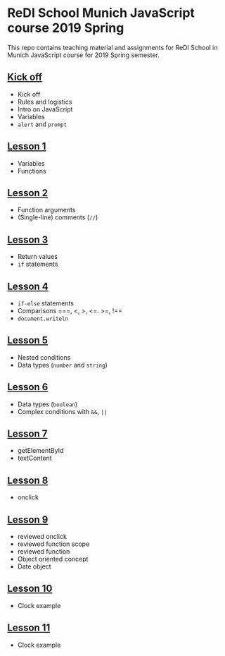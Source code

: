 # ReDI School Munich JavaScript course 2019 Spring

This repo contains teaching material and assignments for ReDI School in Munich JavaScript course for 2019 Spring semester.

## [Kick off](https://redi-school.github.io/js-munich-2019-spring/lessons/kickoff)

- Kick off
- Rules and logistics
- Intro on JavaScript
- Variables
- `alert` and `prompt`

## [Lesson 1](https://redi-school.github.io/js-munich-2019-spring/lessons/lesson1)

- Variables
- Functions

## [Lesson 2](https://redi-school.github.io/js-munich-2019-spring/lessons/lesson2)

- Function arguments
- (Single-line) comments (`//`)

## [Lesson 3](https://redi-school.github.io/js-munich-2019-spring/lessons/lesson3)

- Return values
- `if` statements

## [Lesson 4](https://redi-school.github.io/js-munich-2019-spring/lessons/lesson4)

- `if-else` statements
- Comparisons ===, <, >, <=. >=, !==
- `document.writeln`

## [Lesson 5](https://redi-school.github.io/js-munich-2019-spring/lessons/lesson5)

- Nested conditions
- Data types (`number` and `string`)

## [Lesson 6](https://redi-school.github.io/js-munich-2019-spring/lessons/lesson6)

- Data types (`boolean`)
- Complex conditions with `&&`, `||`

## [Lesson 7](https://redi-school.github.io/js-munich-2019-spring/lessons/lesson7)

- getElementById
- textContent

## [Lesson 8](https://redi-school.github.io/js-munich-2019-spring/lessons/lesson8)

- onclick

## [Lesson 9](https://redi-school.github.io/js-munich-2019-spring/lessons/lesson9)

- reviewed onclick
- reviewed function scope
- reviewed function
- Object oriented concept
- Date object

## [Lesson 10](https://redi-school.github.io/js-munich-2019-spring/lessons/lesson10)

- Clock example

## [Lesson 11](https://redi-school.github.io/js-munich-2019-spring/lessons/lesson11)

- Clock example
